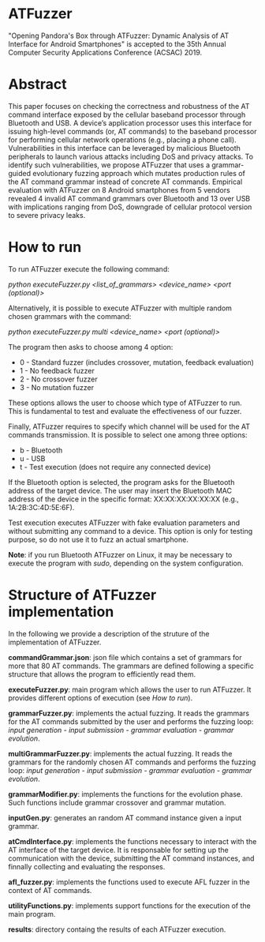 # ATFuzzer
"Opening Pandora's Box through ATFuzzer: Dynamic Analysis of AT Interface for Android Smartphones" is accepted to the 35th Annual Computer Security Applications Conference (ACSAC) 2019.

# Abstract
This paper focuses on checking the correctness and robustness of
the AT command interface exposed by the cellular baseband processor through Bluetooth and USB. A device’s application processor
uses this interface for issuing high-level commands (or, AT commands) to the baseband processor for performing cellular network
operations (e.g., placing a phone call). Vulnerabilities in this interface can be leveraged by malicious Bluetooth peripherals to launch various attacks including DoS and privacy attacks. To identify such vulnerabilities, we propose ATFuzzer that uses a grammar-guided evolutionary fuzzing approach which mutates production rules of the AT command grammar instead of concrete AT commands. Empirical evaluation with ATFuzzer on 8 Android smartphones from 5 vendors revealed 4 invalid AT command grammars over Bluetooth and 13 over USB with implications ranging from DoS, downgrade of cellular protocol version to severe privacy leaks.

# How to run
To run ATFuzzer execute the following command:

*python  executeFuzzer.py  \<list\_of\_grammars\>  \<device\_name\>  \<port (optional)\>*

Alternatively, it is possible to execute ATFuzzer with multiple random chosen grammars with the command:

*python executeFuzzer.py multi \<device\_name\> \<port (optional)\>*
 

The program then asks to choose among 4 option:
 - 0 - Standard fuzzer (includes crossover, mutation, feedback evaluation)
 - 1 - No feedback fuzzer
 - 2 - No crossover fuzzer
 - 3 - No mutation fuzzer
 
These options allows the user to choose which type of ATFuzzer to run.  This is fundamental to test and evaluate the effectiveness of our fuzzer.

Finally, ATFuzzer requires to specify which channel will be used for the AT commands transmission.  It is possible to select one among three options:
 - b - Bluetooth
 - u - USB
 - t - Test execution (does not require any connected device)

If the Bluetooth option is selected, the program asks for the Bluetooth address of the target device. The user may insert the Bluetooth MAC address of the device in the specific format: XX:XX:XX:XX:XX:XX (e.g., 1A:2B:3C:4D:5E:6F).

Test execution executes ATFuzzer with fake evaluation parameters and without submitting any command to a device. This option is only for testing purpose, so do not use it to fuzz an actual smartphone.

**Note**: if you run Bluetooth ATFuzzer on Linux, it may be necessary to execute the program with *sudo*, depending on the system configuration.


# Structure of ATFuzzer implementation
In the following we provide a description of the struture of the implementation of ATFuzzer.

**commandGrammar.json**: json file which contains a set of grammars for more that 80 AT commands. The grammars are defined following a specific structure that allows the program to efficiently read them.


**executeFuzzer.py**: main program which allows the user to run ATFuzzer. It provides different options of execution (see *How to run*).


**grammarFuzzer.py**: implements the actual fuzzing. It reads the grammars for the AT commands submitted by the user and performs the fuzzing loop: *input generation - input submission - grammar evaluation - grammar evolution*.


**multiGrammarFuzzer.py**: implements the actual fuzzing. It reads the grammars for the randomly chosen AT commands and performs the fuzzing loop: *input generation - input submission - grammar evaluation - grammar evolution*.


**grammarModifier.py**: implements the functions for the evolution phase. Such functions include grammar crossover and grammar mutation.


**inputGen.py**: generates an random AT command instance given a input grammar.


**atCmdInterface.py**: implements the functions necessary to interact with the AT interface of the target device. It is responsable for setting up the communication with the device, submitting the AT command instances, and finnally collecting and evaluating the responses.


**afl_fuzzer.py**: implements the functions used to execute AFL fuzzer in the context of AT commands.


**utilityFunctions.py**: implements support functions for the execution of the main program.


**results**: directory containg the results of each ATFuzzer execution.


